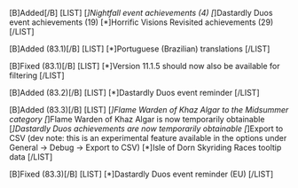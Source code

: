 [B]Added[/B]
[LIST]
[*]Nightfall event achievements (4)
[*]Dastardly Duos event achievements (19)
[*]Horrific Visions Revisited achievements (29)
[/LIST]

[B]Added (83.1)[/B]
[LIST]
[*]Portuguese (Brazilian) translations
[/LIST]

[B]Fixed (83.1)[/B]
[LIST]
[*]Version 11.1.5 should now also be available for filtering
[/LIST]

[B]Added (83.2)[/B]
[LIST]
[*]Dastardly Duos event reminder
[/LIST]

[B]Added (83.3)[/B]
[LIST]
[*]Flame Warden of Khaz Algar to the Midsummer category
[*]Flame Warden of Khaz Algar is now temporarily obtainable
[*]Dastardly Duos achievements are now temporarily obtainable
[*]Export to CSV (dev note: this is an experimental feature available in the options under General -> Debug -> Export to CSV)
[*]Isle of Dorn Skyriding Races tooltip data
[/LIST]

[B]Fixed (83.3)[/B]
[LIST]
[*]Dastardly Duos event reminder (EU)
[/LIST]